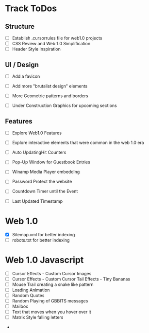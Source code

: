 # Track ToDos

## Structure
- [ ] Establish .cursorrules file for web1.0 projects
- [ ] CSS Review and Web 1.0 Simplification
- [ ] Header Style Inspiration

## UI / Design
- [ ] Add a favicon
- [ ] Add more "brutalist design" elements

- [ ] More Geometric patterns and borders
- [ ] Under Construction Graphics for upcoming sections

## Features
- [ ] Explore Web1.0 Features
- [ ] Explore interactive elements that were common in the web 1.0 era
- [ ] Auto UpdatingHit Counters
- [ ] Pop-Up Window for Guestbook Entries
- [ ] Winamp Media Player embedding
- [ ] Password Protect the website
- [ ] Countdown Timer until the Event
- [ ] Last Updated Timestamp


# Web 1.0
- [X] Sitemap.xml for better indexing
- [ ] robots.txt for better indexing

# Web 1.0 Javascript
- [ ] Cursor Effects - Custom Cursor Images
- [ ] Cursor Effects - Custom Cursor Tail Effects - Tiny Bananas
- [ ] Mouse Trail creating a snake like pattern
- [ ] Loading Animation
- [ ] Random Quotes
- [ ] Random Playing of GBBITS messages
- [ ] Mailbox
- [ ] Text that moves when you hover over it
- [ ] Matrix Style falling letters
-